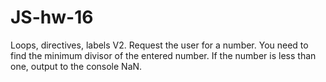 # JS-hw-16

Loops, directives, labels V2.
Request the user for a number. You need to find the minimum divisor of the entered number.
If the number is less than one, output to the console NaN.